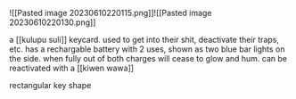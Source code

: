 ![[Pasted image 20230610220115.png]]![[Pasted image 20230610220130.png]]

a [[kulupu suli]] keycard. used to get into their shit, deactivate their traps, etc. has a rechargable battery with 2 uses, shown as two blue bar lights on the side. when fully out of both charges will cease to glow and hum. can be reactivated with a [[kiwen wawa]]


rectangular key shape